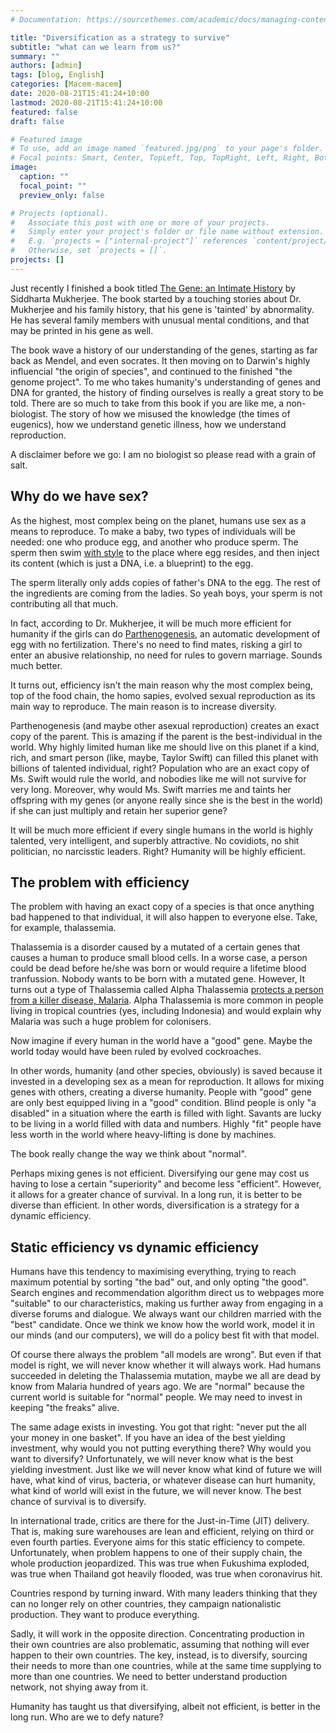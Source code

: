 ```yaml
---
# Documentation: https://sourcethemes.com/academic/docs/managing-content/

title: "Diversification as a strategy to survive"
subtitle: "what can we learn from us?"
summary: ""
authors: [admin]
tags: [blog, English]
categories: [Macem-macem]
date: 2020-08-21T15:41:24+10:00
lastmod: 2020-08-21T15:41:24+10:00
featured: false
draft: false

# Featured image
# To use, add an image named `featured.jpg/png` to your page's folder.
# Focal points: Smart, Center, TopLeft, Top, TopRight, Left, Right, BottomLeft, Bottom, BottomRight.
image:
  caption: ""
  focal_point: ""
  preview_only: false

# Projects (optional).
#   Associate this post with one or more of your projects.
#   Simply enter your project's folder or file name without extension.
#   E.g. `projects = ["internal-project"]` references `content/project/deep-learning/index.md`.
#   Otherwise, set `projects = []`.
projects: []
---
```


Just recently I finished a book titled [The Gene: an Intimate History](https://www.amazon.com.au/Gene-Intimate-History-Siddhartha-Mukherjee/dp/1432837818) by Siddharta Mukherjee. The book started by a touching stories about Dr. Mukherjee and his family history, that his gene is 'tainted' by abnormality. He has several family members with unusual mental conditions, and that may be printed in his gene as well.

The book wave a history of our understanding of the genes, starting as far back as Mendel, and even socrates. It then moving on to Darwin's highly influencial "the origin of species", and continued to the finished "the genome project". To me who takes humanity's understanding of genes and DNA for granted, the history of finding ourselves is really a great story to be told. There are so much to take from this book if you are like me, a non-biologist. The story of how we misused the knowledge (the times of eugenics), how we understand genetic illness, how we understand reproduction.

A disclaimer before we go: I am no biologist so please read with a grain of salt.

## Why do we have sex?
As the highest, most complex being on the planet, humans use sex as a means to reproduce. To make a baby, two types of individuals will be needed: one who produce egg, and another who produce sperm. The sperm then swim [with style](https://www.sciencenews.org/article/human-sperm-tail-swim-biophysics#:~:text=Sperm%20have%20long%20fooled%20scientists,out%20the%20off%2Dcenter%20strokes.) to the place where egg resides, and then inject its content (which is just a DNA, i.e. a blueprint) to the egg.

The sperm literally only adds copies of father's DNA to the egg. The rest of the ingredients are coming from the ladies. So yeah boys, your sperm is not contributing all that much. 

In fact, according to Dr. Mukherjee, it will be much more efficient for humanity if the girls can do [Parthenogenesis](https://en.wikipedia.org/wiki/Parthenogenesis), an automatic development of egg with no fertilization. There's no need to find mates, risking a girl to enter an abusive relationship, no need for rules to govern marriage. Sounds much better.

It turns out, efficiency isn't the main reason why the most complex being, top of the food chain, the homo sapies, evolved sexual reproduction as its main way to reproduce. The main reason is to increase diversity.

Parthenogenesis (and maybe other asexual reproduction) creates an exact copy of the parent. This is amazing if the parent is the best-individual in the world. Why highly limited human like me should live on this planet if a kind, rich, and smart person (like, maybe, Taylor Swift) can filled this planet with billions of talented individual, right? Population who are an exact copy of Ms. Swift would rule the world, and nobodies like me will not survive for very long. Moreover, why would Ms. Swift marries me and taints her offspring with my genes (or anyone really since she is the best in the world) if she can just multiply and retain her superior gene?

It will be much more efficient if every single humans in the world is highly talented, very intelligent, and superbly attractive. No covidiots, no shit politician, no narcisstic leaders. Right? Humanity will be highly efficient.

## The problem with efficiency
The problem with having an exact copy of a species is that once anything bad happened to that individual, it will also happen to everyone else. Take, for example, thalassemia. 

Thalassemia is a disorder caused by a mutated of a certain genes that causes a human to produce small blood cells. In a worse case, a person could be dead before he/she was born or would require a lifetime blood tranfussion. Nobody wants to be born with a mutated gene. However, It turns out a type of Thalassemia called Alpha Thalassemia [protects a person from a killer disease, Malaria](https://www.sciencedaily.com/releases/2008/03/080318094553.htm#:~:text=a%20new%20study.-,Children%20with%20an%20inherited%20blood%20disorder%20called%20alpha%20thalassemia%20make,according%20to%20a%20new%20study.). Alpha Thalassemia is more common in people living in tropical countries (yes, including Indonesia) and would explain why Malaria was such a huge problem for colonisers.

Now imagine if every human in the world have a "good" gene. Maybe the world today would have been ruled by evolved cockroaches.

In other words, humanity (and other species, obviously) is saved because it invested in a developing sex as a mean for reproduction. It allows for mixing genes with others, creating a diverse humanity. People with "good" gene are only best equipped living in a "good" condition. Blind people is only "a disabled" in a situation where the earth is filled with light. Savants are lucky to be living in a world filled with data and numbers. Highly "fit" people have less worth in the world where heavy-lifting is done by machines.

The book really change the way we think about "normal".

Perhaps mixing genes is not efficient. Diversifying our gene may cost us having to lose a certain "superiority" and become less "efficient". However, it allows for a greater chance of survival. In a long run, it is better to be diverse than efficient. In other words, diversification is a strategy for a dynamic efficiency.

## Static efficiency vs dynamic efficiency
Humans have this tendency to maximising everything, trying to reach maximum potential by sorting "the bad" out, and only opting "the good". Search engines and recommendation algorithm direct us to webpages more "suitable" to our characteristics, making us further away from engaging in a diverse forums and dialogue. We always want our children married with the "best" candidate. Once we think we know how the world work, model it in our minds (and our computers), we will do a policy best fit with that model.

Of course there always the problem "all models are wrong". But even if that model is right, we will never know whether it will always work. Had humans succeeded in deleting the Thalassemia mutation, maybe we all are dead by know from Malaria hundred of years ago. We are "normal" because the current world is suitable for "normal" people. We may need to invest in keeping "the freaks" alive.

The same adage exists in investing. You got that right: "never put the all your money in one basket". If you have an idea of the best yielding investment, why would you not putting everything there? Why would you want to diversify? Unfortunately, we will never know what is the best yielding investment. Just like we will never know what kind of future we will have, what kind of virus, bacteria, or whatever disease can hurt humanity, what kind of world will exist in the future, we will never know. The best chance of survival is to diversify.

In international trade, critics are there for the Just-in-Time (JIT) delivery. That is, making sure warehouses are lean and efficient, relying on third or even fourth parties. Everyone aims for this static efficiency to compete. Unfortunately, when problem happens to one of their supply chain, the whole production jeopardized. This was true when Fukushima exploded, was true when Thailand got heavily flooded, was true when coronavirus hit.

Countries respond by turning inward. With many leaders thinking that they can no longer rely on other countries, they campaign nationalistic production. They want to produce everything. 

Sadly, it will work in the opposite direction. Concentrating production in their own countries are also problematic, assuming that nothing will ever happen to their own countries. The key, instead, is to diversify, sourcing their needs to more than one countries, while at the same time supplying to more than one countries. We need to better understand production network, not shying away from it.

Humanity has taught us that diversifying, albeit not efficient, is better in the long run. Who are we to defy nature?
